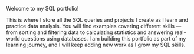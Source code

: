 Welcome to my SQL portfolio!

This is where I store all the SQL queries and projects I create as I learn and practice data analysis.
You will find examples covering different skills — from sorting and filtering data to calculating statistics and answering real-world questions using databases.
I am building this portfolio as part of my learning journey, and I will keep adding new work as I grow my SQL skills.
